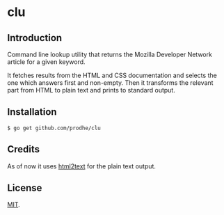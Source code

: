 # clu

## Introduction

Command line lookup utility that returns the Mozilla Developer Network article for a given keyword.

It fetches results from the HTML and CSS documentation and selects the one which answers first and non-empty. Then it transforms the relevant part from HTML to plain text and prints to standard output.

## Installation

```
$ go get github.com/prodhe/clu
```

## Credits

As of now it uses [html2text](https://github.com/jaytaylor/html2text) for the plain text output.

## License

[MIT](LICENSE.txt).